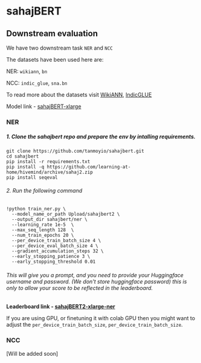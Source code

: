 # sahajBERT

## Downstream evaluation

We have two downstream task `NER` and `NCC`

The datasets have been used here are:

NER: `wikiann`, `bn`

NCC: `indic_glue`, `sna.bn`

To read more about the datasets visit [WikiANN](https://huggingface.co/datasets/wikiann), [IndicGLUE](https://huggingface.co/datasets/indic_glue)

Model link - [sahajBERT-xlarge](https://huggingface.co/Upload/sahajbert2)

### NER

##### 1. Clone the sahajbert repo and prepare the env by intalling requirements.
```
git clone https://github.com/tanmoyio/sahajbert.git
cd sahajbert
pip install -r requirements.txt
pip install -q https://github.com/learning-at-home/hivemind/archive/sahaj2.zip
pip install seqeval
```
###### 2. Run the following command
```
!python train_ner.py \
  --model_name_or_path Upload/sahajbert2 \
  --output_dir sahajbert/ner \
  --learning_rate 1e-5  \
  --max_seq_length 128  \
  --num_train_epochs 20 \
  --per_device_train_batch_size 4 \
  --per_device_eval_batch_size 4 \
  --gradient_accumulation_steps 32 \
  --early_stopping_patience 3 \
  --early_stopping_threshold 0.01
```
###### This will give you a prompt, and you need to provide your Huggingface username and password. (We don't store huggingface password) this is only to allow your score to be reflected in the leaderboard.

**Leaderboard link - [sahajBERT2-xlarge-ner](https://wandb.ai/tanmoyio/sahajBERT2-xlarge-ner?workspace=user-tanmoyio)**

If you are using GPU, or finetuning it with colab GPU then you might want to adjust the `per_device_train_batch_size`, `per_device_train_batch_size`.

### NCC

[Will be added soon]
